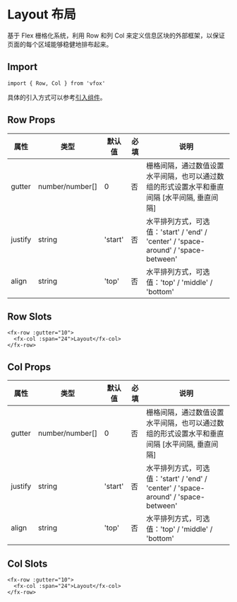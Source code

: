 # Layout 布局

基于 Flex 栅格化系统，利用 Row 和列 Col 来定义信息区块的外部框架，以保证页面的每个区域能够稳健地排布起来。

## Import

```
import { Row, Col } from 'vfox'
```

具体的引入方式可以参考[引入组件](../index.md#引入组件)。

## Row Props

| 属性    | 类型            | 默认值  | 必填 | 说明                                                                                        |
| ------- | --------------- | ------- | ---- | ------------------------------------------------------------------------------------------- |
| gutter  | number/number[] | 0       | 否   | 栅格间隔，通过数值设置水平间隔，也可以通过数组的形式设置水平和垂直间隔 [水平间隔, 垂直间隔] |
| justify | string          | 'start' | 否   | 水平排列方式，可选值：'start' / 'end' / 'center' / 'space-around' / 'space-between'         |
| align   | string          | 'top'   | 否   | 水平排列方式，可选值：'top' / 'middle' / 'bottom'                                           |

## Row Slots

```
<fx-row :gutter="10">
  <fx-col :span="24">Layout</fx-col>
</fx-row>
```

## Col Props

| 属性    | 类型            | 默认值  | 必填 | 说明                                                                                        |
| ------- | --------------- | ------- | ---- | ------------------------------------------------------------------------------------------- |
| gutter  | number/number[] | 0       | 否   | 栅格间隔，通过数值设置水平间隔，也可以通过数组的形式设置水平和垂直间隔 [水平间隔, 垂直间隔] |
| justify | string          | 'start' | 否   | 水平排列方式，可选值：'start' / 'end' / 'center' / 'space-around' / 'space-between'         |
| align   | string          | 'top'   | 否   | 水平排列方式，可选值：'top' / 'middle' / 'bottom'                                           |

## Col Slots

```
<fx-row :gutter="10">
  <fx-col :span="24">Layout</fx-col>
</fx-row>
```
